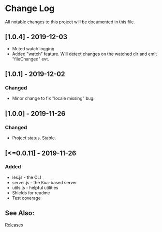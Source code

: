 
# Change Log
All notable changes to this project will be documented in this file.

## [1.0.4] - 2019-12-03

- Muted watch logging
- Added "watch" feature. Will detect changes on the watched dir and emit "fileChanged" evt.

## [1.0.1] - 2019-12-02

### Changed

- Minor change to fix "locale missing" bug.

## [1.0.0] - 2019-11-26

### Changed

- Project status. Stable.

## [<=0.0.11] - 2019-11-26

### Added

- les.js - the CLI
- server.js - the Koa-based server
- utils.js - helpful utilities
- Shields for readme
- Test coverage

## See Also:

[Releases](https://github.com/richardeschloss/les/releases) 

